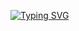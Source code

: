 [![Typing SVG](https://readme-typing-svg.demolab.com?font=JetBrains+Mono&size=48&pause=1000&color=5b407c&multiline=true&width=750&height=75&lines=Hi%2C+I'm+Arman+%F0%9F%91%8B%F0%9F%8F%BC)](https://git.io/typing-svg)
